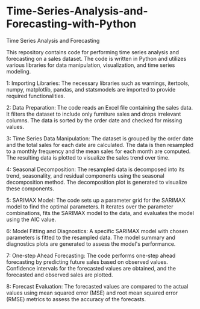 # Time-Series-Analysis-and-Forecasting-with-Python
Time Series Analysis and Forecasting

This repository contains code for performing time series analysis and forecasting on a sales dataset. The code is written in Python and utilizes various libraries for data manipulation, visualization, and time series modeling.


 1: Importing Libraries: The necessary libraries such as warnings, itertools, numpy, matplotlib, pandas, and statsmodels are imported to provide required functionalities.

 2: Data Preparation: The code reads an Excel file containing the sales data. It filters the dataset to include only furniture sales and drops irrelevant columns. The data is sorted by the order date and checked for missing values.

 3: Time Series Data Manipulation: The dataset is grouped by the order date and the total sales for each date are calculated. The data is then resampled to a monthly frequency and the mean sales for each month are computed. The resulting data is plotted to visualize the sales trend over time.

 4: Seasonal Decomposition: The resampled data is decomposed into its trend, seasonality, and residual components using the seasonal decomposition method. The decomposition plot is generated to visualize these components.

 5: SARIMAX Model: The code sets up a parameter grid for the SARIMAX model to find the optimal parameters. It iterates over the parameter combinations, fits the SARIMAX model to the data, and evaluates the model using the AIC value.

 6: Model Fitting and Diagnostics: A specific SARIMAX model with chosen parameters is fitted to the resampled data. The model summary and diagnostics plots are generated to assess the model's performance.

 7: One-step Ahead Forecasting: The code performs one-step ahead forecasting by predicting future sales based on observed values. Confidence intervals for the forecasted values are obtained, and the forecasted and observed sales are plotted.

 8: Forecast Evaluation: The forecasted values are compared to the actual values using mean squared error (MSE) and root mean squared error (RMSE) metrics to assess the accuracy of the forecasts.

